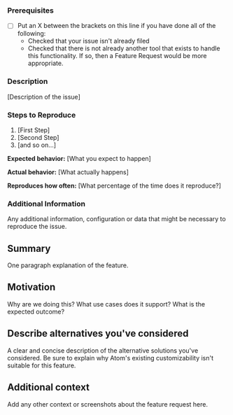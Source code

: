 <!--

This template has two sections: Bug Report and Feature Request. Fill out the appropriate section and delete the other, as well as this comment block!

Do you want to ask a question? Are you looking for support? This project's Teams channel is the best place for getting help with this project.

-->


<!-- BUG REPORT -->

### Prerequisites

* [ ] Put an X between the brackets on this line if you have done all of the following:
    * Checked that your issue isn't already filed
    * Checked that there is not already another tool that exists to handle this functionality. If so, then a Feature Request would be more appropriate.

### Description

[Description of the issue]

### Steps to Reproduce

1. [First Step]
2. [Second Step]
3. [and so on...]

**Expected behavior:** [What you expect to happen]

**Actual behavior:** [What actually happens]

**Reproduces how often:** [What percentage of the time does it reproduce?]

### Additional Information

Any additional information, configuration or data that might be necessary to reproduce the issue.


<!-- FEATURE REQUEST -->

<!-- Please note that the maintainer team has finite resources so it's unlikely that we'll work on feature requests. If we're interested in a particular feature however, we'll do our best to guide any interested contributors through making it happen. -->

## Summary

One paragraph explanation of the feature.

## Motivation

Why are we doing this? What use cases does it support? What is the expected outcome?

## Describe alternatives you've considered

A clear and concise description of the alternative solutions you've considered. Be sure to explain why Atom's existing customizability isn't suitable for this feature.

## Additional context

Add any other context or screenshots about the feature request here.
